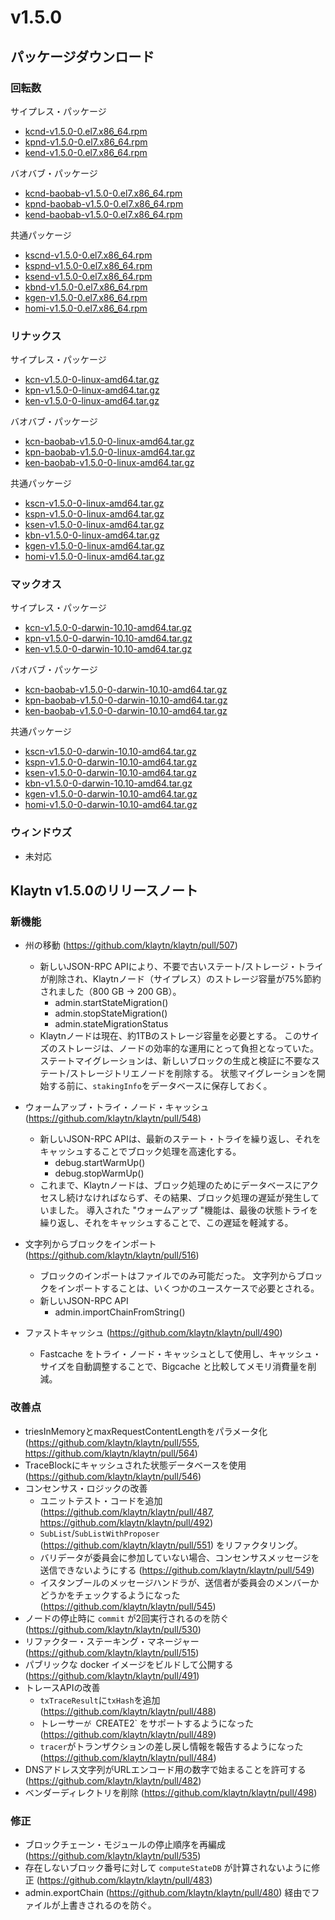 # v1.5.0

## パッケージダウンロード

### 回転数<a id="rpm"></a>

サイプレス・パッケージ

- [kcnd-v1.5.0-0.el7.x86_64.rpm](http://packages.klaytn.net/klaytn/v1.5.0/kcnd-v1.5.0-0.el7.x86_64.rpm)
- [kpnd-v1.5.0-0.el7.x86_64.rpm](http://packages.klaytn.net/klaytn/v1.5.0/kpnd-v1.5.0-0.el7.x86_64.rpm)
- [kend-v1.5.0-0.el7.x86_64.rpm](http://packages.klaytn.net/klaytn/v1.5.0/kend-v1.5.0-0.el7.x86_64.rpm)

バオバブ・パッケージ

- [kcnd-baobab-v1.5.0-0.el7.x86_64.rpm](http://packages.klaytn.net/klaytn/v1.5.0/kcnd-baobab-v1.5.0-0.el7.x86_64.rpm)
- [kpnd-baobab-v1.5.0-0.el7.x86_64.rpm](http://packages.klaytn.net/klaytn/v1.5.0/kpnd-baobab-v1.5.0-0.el7.x86_64.rpm)
- [kend-baobab-v1.5.0-0.el7.x86_64.rpm](http://packages.klaytn.net/klaytn/v1.5.0/kend-baobab-v1.5.0-0.el7.x86_64.rpm)

共通パッケージ

- [kscnd-v1.5.0-0.el7.x86_64.rpm](http://packages.klaytn.net/klaytn/v1.5.0/kscnd-v1.5.0-0.el7.x86_64.rpm)
- [kspnd-v1.5.0-0.el7.x86_64.rpm](http://packages.klaytn.net/klaytn/v1.5.0/kspnd-v1.5.0-0.el7.x86_64.rpm)
- [ksend-v1.5.0-0.el7.x86_64.rpm](http://packages.klaytn.net/klaytn/v1.5.0/ksend-v1.5.0-0.el7.x86_64.rpm)
- [kbnd-v1.5.0-0.el7.x86_64.rpm](http://packages.klaytn.net/klaytn/v1.5.0/kbnd-v1.5.0-0.el7.x86_64.rpm)
- [kgen-v1.5.0-0.el7.x86_64.rpm](http://packages.klaytn.net/klaytn/v1.5.0/kgen-v1.5.0-0.el7.x86_64.rpm)
- [homi-v1.5.0-0.el7.x86_64.rpm](http://packages.klaytn.net/klaytn/v1.5.0/homi-v1.5.0-0.el7.x86_64.rpm)

### リナックス<a id="linux"></a>

サイプレス・パッケージ

- [kcn-v1.5.0-0-linux-amd64.tar.gz](http://packages.klaytn.net/klaytn/v1.5.0/kcn-v1.5.0-0-linux-amd64.tar.gz)
- [kpn-v1.5.0-0-linux-amd64.tar.gz](http://packages.klaytn.net/klaytn/v1.5.0/kpn-v1.5.0-0-linux-amd64.tar.gz)
- [ken-v1.5.0-0-linux-amd64.tar.gz](http://packages.klaytn.net/klaytn/v1.5.0/ken-v1.5.0-0-linux-amd64.tar.gz)

バオバブ・パッケージ

- [kcn-baobab-v1.5.0-0-linux-amd64.tar.gz](http://packages.klaytn.net/klaytn/v1.5.0/kcn-baobab-v1.5.0-0-linux-amd64.tar.gz)
- [kpn-baobab-v1.5.0-0-linux-amd64.tar.gz](http://packages.klaytn.net/klaytn/v1.5.0/kpn-baobab-v1.5.0-0-linux-amd64.tar.gz)
- [ken-baobab-v1.5.0-0-linux-amd64.tar.gz](http://packages.klaytn.net/klaytn/v1.5.0/ken-baobab-v1.5.0-0-linux-amd64.tar.gz)

共通パッケージ

- [kscn-v1.5.0-0-linux-amd64.tar.gz](http://packages.klaytn.net/klaytn/v1.5.0/kscn-v1.5.0-0-linux-amd64.tar.gz)
- [kspn-v1.5.0-0-linux-amd64.tar.gz](http://packages.klaytn.net/klaytn/v1.5.0/kspn-v1.5.0-0-linux-amd64.tar.gz)
- [ksen-v1.5.0-0-linux-amd64.tar.gz](http://packages.klaytn.net/klaytn/v1.5.0/ksen-v1.5.0-0-linux-amd64.tar.gz)
- [kbn-v1.5.0-0-linux-amd64.tar.gz](http://packages.klaytn.net/klaytn/v1.5.0/kbn-v1.5.0-0-linux-amd64.tar.gz)
- [kgen-v1.5.0-0-linux-amd64.tar.gz](http://packages.klaytn.net/klaytn/v1.5.0/kgen-v1.5.0-0-linux-amd64.tar.gz)
- [homi-v1.5.0-0-linux-amd64.tar.gz](http://packages.klaytn.net/klaytn/v1.5.0/homi-v1.5.0-0-linux-amd64.tar.gz)

### マックオス<a id="macos"></a>

サイプレス・パッケージ

- [kcn-v1.5.0-0-darwin-10.10-amd64.tar.gz](http://packages.klaytn.net/klaytn/v1.5.0/kcn-v1.5.0-0-darwin-10.10-amd64.tar.gz)
- [kpn-v1.5.0-0-darwin-10.10-amd64.tar.gz](http://packages.klaytn.net/klaytn/v1.5.0/kpn-v1.5.0-0-darwin-10.10-amd64.tar.gz)
- [ken-v1.5.0-0-darwin-10.10-amd64.tar.gz](http://packages.klaytn.net/klaytn/v1.5.0/ken-v1.5.0-0-darwin-10.10-amd64.tar.gz)

バオバブ・パッケージ

- [kcn-baobab-v1.5.0-0-darwin-10.10-amd64.tar.gz](http://packages.klaytn.net/klaytn/v1.5.0/kcn-baobab-v1.5.0-0-darwin-10.10-amd64.tar.gz)
- [kpn-baobab-v1.5.0-0-darwin-10.10-amd64.tar.gz](http://packages.klaytn.net/klaytn/v1.5.0/kpn-baobab-v1.5.0-0-darwin-10.10-amd64.tar.gz)
- [ken-baobab-v1.5.0-0-darwin-10.10-amd64.tar.gz](http://packages.klaytn.net/klaytn/v1.5.0/ken-baobab-v1.5.0-0-darwin-10.10-amd64.tar.gz)

共通パッケージ

- [kscn-v1.5.0-0-darwin-10.10-amd64.tar.gz](http://packages.klaytn.net/klaytn/v1.5.0/kscn-v1.5.0-0-darwin-10.10-amd64.tar.gz)
- [kspn-v1.5.0-0-darwin-10.10-amd64.tar.gz](http://packages.klaytn.net/klaytn/v1.5.0/kspn-v1.5.0-0-darwin-10.10-amd64.tar.gz)
- [ksen-v1.5.0-0-darwin-10.10-amd64.tar.gz](http://packages.klaytn.net/klaytn/v1.5.0/ksen-v1.5.0-0-darwin-10.10-amd64.tar.gz)
- [kbn-v1.5.0-0-darwin-10.10-amd64.tar.gz](http://packages.klaytn.net/klaytn/v1.5.0/kbn-v1.5.0-0-darwin-10.10-amd64.tar.gz)
- [kgen-v1.5.0-0-darwin-10.10-amd64.tar.gz](http://packages.klaytn.net/klaytn/v1.5.0/kgen-v1.5.0-0-darwin-10.10-amd64.tar.gz)
- [homi-v1.5.0-0-darwin-10.10-amd64.tar.gz](http://packages.klaytn.net/klaytn/v1.5.0/homi-v1.5.0-0-darwin-10.10-amd64.tar.gz)

### ウィンドウズ<a id="windows"></a>

- 未対応

## Klaytn v1.5.0のリリースノート

### 新機能<a id="new-features"></a>

- 州の移動 (https://github.com/klaytn/klaytn/pull/507)
  - 新しいJSON-RPC APIにより、不要で古いステート/ストレージ・トライが削除され、Klaytnノード（サイプレス）のストレージ容量が75%節約されました（800 GB -> 200 GB）。
    - admin.startStateMigration()
    - admin.stopStateMigration()
    - admin.stateMigrationStatus
  - Klaytnノードは現在、約1TBのストレージ容量を必要とする。 このサイズのストレージは、ノードの効率的な運用にとって負担となっていた。 ステートマイグレーションは、新しいブロックの生成と検証に不要なステート/ストレージトリエノードを削除する。 状態マイグレーションを開始する前に、`stakingInfo`をデータベースに保存しておく。

- ウォームアップ・トライ・ノード・キャッシュ (https://github.com/klaytn/klaytn/pull/548)
  - 新しいJSON-RPC APIは、最新のステート・トライを繰り返し、それをキャッシュすることでブロック処理を高速化する。
    - debug.startWarmUp()
    - debug.stopWarmUp()
  - これまで、Klaytnノードは、ブロック処理のためにデータベースにアクセスし続けなければならず、その結果、ブロック処理の遅延が発生していました。 導入された "ウォームアップ "機能は、最後の状態トライを繰り返し、それをキャッシュすることで、この遅延を軽減する。

- 文字列からブロックをインポート (https://github.com/klaytn/klaytn/pull/516)
  - ブロックのインポートはファイルでのみ可能だった。 文字列からブロックをインポートすることは、いくつかのユースケースで必要とされる。
  - 新しいJSON-RPC API
    - admin.importChainFromString()

- ファストキャッシュ (https://github.com/klaytn/klaytn/pull/490)
  - Fastcache をトライ・ノード・キャッシュとして使用し、キャッシュ・サイズを自動調整することで、Bigcache と比較してメモリ消費量を削減。

### 改善点<a id='improvements'></a>

- triesInMemoryとmaxRequestContentLengthをパラメータ化 (https://github.com/klaytn/klaytn/pull/555, https://github.com/klaytn/klaytn/pull/564)
- TraceBlockにキャッシュされた状態データベースを使用 (https://github.com/klaytn/klaytn/pull/546)
- コンセンサス・ロジックの改善
  - ユニットテスト・コードを追加 (https://github.com/klaytn/klaytn/pull/487, https://github.com/klaytn/klaytn/pull/492)
  - `SubList`/`SubListWithProposer` (https://github.com/klaytn/klaytn/pull/551) をリファクタリング。
  - バリデータが委員会に参加していない場合、コンセンサスメッセージを送信できないようにする (https://github.com/klaytn/klaytn/pull/549)
  - イスタンブールのメッセージハンドラが、送信者が委員会のメンバーかどうかをチェックするようになった (https://github.com/klaytn/klaytn/pull/545)
- ノードの停止時に `commit` が2回実行されるのを防ぐ (https://github.com/klaytn/klaytn/pull/530)
- リファクター・ステーキング・マネージャー (https://github.com/klaytn/klaytn/pull/515)
- パブリックな docker イメージをビルドして公開する (https://github.com/klaytn/klaytn/pull/491)
- トレースAPIの改善
  - `txTraceResult`に`txHash`を追加 (https://github.com/klaytn/klaytn/pull/488)
  - トレーサー`が `CREATE2\` をサポートするようになった (https://github.com/klaytn/klaytn/pull/489)
  - `tracer`がトランザクションの差し戻し情報を報告するようになった(https://github.com/klaytn/klaytn/pull/484)
- DNSアドレス文字列がURLエンコード用の数字で始まることを許可する (https://github.com/klaytn/klaytn/pull/482)
- ベンダーディレクトリを削除 (https://github.com/klaytn/klaytn/pull/498)

### 修正<a id='fixes'></a>

- ブロックチェーン・モジュールの停止順序を再編成 (https://github.com/klaytn/klaytn/pull/535)
- 存在しないブロック番号に対して `computeStateDB` が計算されないように修正 (https://github.com/klaytn/klaytn/pull/483)
- admin.exportChain (https://github.com/klaytn/klaytn/pull/480) 経由でファイルが上書きされるのを防ぐ。
